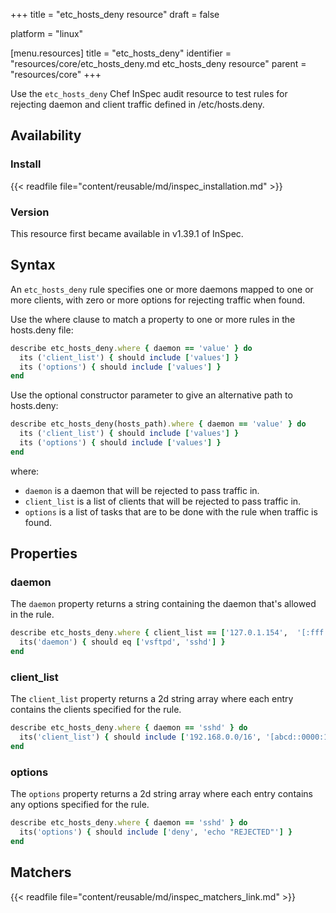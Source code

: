 +++
title = "etc_hosts_deny resource"
draft = false

platform = "linux"

[menu.resources]
    title = "etc_hosts_deny"
    identifier = "resources/core/etc_hosts_deny.md etc_hosts_deny resource"
    parent = "resources/core"
+++

Use the `etc_hosts_deny` Chef InSpec audit resource to test rules for rejecting daemon and client traffic defined in /etc/hosts.deny.

## Availability

### Install

{{< readfile file="content/reusable/md/inspec_installation.md" >}}

### Version

This resource first became available in v1.39.1 of InSpec.

## Syntax

An `etc_hosts_deny` rule specifies one or more daemons mapped to one or more clients, with zero or more options for rejecting traffic when found.

Use the where clause to match a property to one or more rules in the hosts.deny file:

```ruby
describe etc_hosts_deny.where { daemon == 'value' } do
  its ('client_list') { should include ['values'] }
  its ('options') { should include ['values'] }
end
```

Use the optional constructor parameter to give an alternative path to hosts.deny:

```ruby
describe etc_hosts_deny(hosts_path).where { daemon == 'value' } do
  its ('client_list') { should include ['values'] }
  its ('options') { should include ['values'] }
end
```

where:

- `daemon` is a daemon that will be rejected to pass traffic in.
- `client_list` is a list of clients that will be rejected to pass traffic in.
- `options` is a list of tasks that are to be done with the rule when traffic is found.

## Properties

### daemon

The `daemon` property returns a string containing the daemon that's allowed in the rule.

```ruby
describe etc_hosts_deny.where { client_list == ['127.0.1.154',  '[:fff:fAb0::]'] } do
  its('daemon') { should eq ['vsftpd', 'sshd'] }
end
```

### client_list

The `client_list` property returns a 2d string array where each entry contains the clients specified for the rule.

```ruby
describe etc_hosts_deny.where { daemon == 'sshd' } do
  its('client_list') { should include ['192.168.0.0/16', '[abcd::0000:1234]'] }
end
```

### options

The `options` property returns a 2d string array where each entry contains any options specified for the rule.

```ruby
describe etc_hosts_deny.where { daemon == 'sshd' } do
  its('options') { should include ['deny', 'echo "REJECTED"'] }
end
```

## Matchers

{{< readfile file="content/reusable/md/inspec_matchers_link.md" >}}
